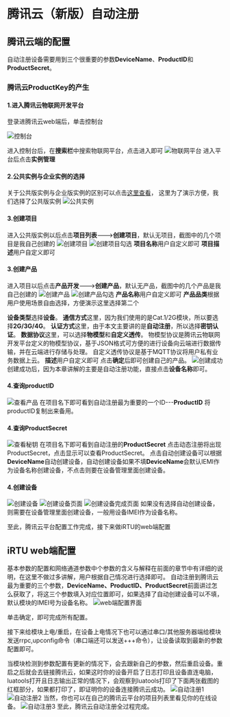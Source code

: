 # **腾讯云（新版）自动注册**

## **腾讯云端的配置**

自动注册设备需要用到三个很重要的参数**DeviceName**、**ProductID**和**ProductSecret**。


### 腾讯云**ProductKey**的产生

#### **1.进入腾讯云物联网开发平台**

登录进腾讯云web端后，单击控制台

![控制台](img/1腾讯云控制台.png)

进入控制台后，在**搜索栏**中搜索物联网平台，点击进入即可
![物联网平台](img/2腾讯云物联网开发平台.png)
进入平台后点击**实例管理**

#### **2.公共实例与企业实例的选择**

关于公共版实例与企业版实例的区别可以点击[这里查看](https://cloud.tencent.com/document/product/1081)，
这里为了演示方便，我们选择了公共版实例
![公共实例](img/3腾讯云实例管理.png)

#### **3.创建项目**

进入公共版实例以后点击**项目列表**--->**创建项目**，默认无项目，截图中的几个项目是我自己创建的
![创建项目](img/4腾讯云项目列表.png)
![创建项目勾选](img/5腾讯云新建项目.png)
**项目名称**用户自定义即可
**项目描述**用户自定义即可

#### **3.创建产品**

进入项目以后点击**产品开发**--->**创建产品**，默认无产品，截图中的几个产品是我自己创建的
![创建产品](img/6腾讯云产品开发.png)
![创建产品勾选](img/7腾讯云新建产品.png)
**产品名称**用户自定义即可
**产品品类**根据用户使用场景自由选择，方便演示这里选择第二个

**设备类型**选择**设备**。
**通信方式**这里，因为我们使用的是Cat.1/2G模块，所以要选择**2G/3G/4G**。
**认证方式**这里，由于本文主要讲的是**自动注册**，所以选择**密钥认证**。
**数据协议**这里，可以选择**物模型**和**自定义透传**。
物模型协议是腾讯云物联网开发平台定义的物模型协议，基于JSON格式可方便的进行设备向云端进行数据传输，并在云端进行存储与处理。
自定义透传协议是基于MQTT协议将用户私有业务数据上云。
**描述**用户自定义即可
点击**确定**后即可创建自己的产品。
![创建成功](img/7腾讯云新建产品成功.png)
创建成功后，因为本章讲解的主要是自动注册功能，直接点击**设备名称**即可。

#### **4.查询productID**

![查看产品](img/9腾讯云productID.png)
在项目名下即可看到自动注册最为重要的一个ID---**ProductID**
将productID复制出来备用。

#### **4.查询ProductSecret**
![查看秘钥](img/9腾讯云productID.png)
在项目名下即可看到自动注册的**ProductSecret**
点击动态注册将出现ProductSecret，点击显示可以查看ProductSecret。
点击自动创建设备可以根据**DeviceName**自动创建设备，自动创建设备如果不填**DeviceName**会默认IEMI作为设备名称创建设备，不点击则要在设备管理里面创建设备。

#### **4.创建设备**
![创建设备](img/10腾讯云创建设备.png)
![创建设备页面](img/11腾讯云创建设备页面.png)
![创建设备完成页面](img/12腾讯云创建设备完成页面.png)
如果没有选择自动创建设备，则需要在设备管理里面创建设备，一般用设备IMEI作为设备名称。

至此，腾讯云平台配置工作完成，接下来做iRTU的web端配置

## **iRTU web端配置**

基本参数的配置和网络通道参数中个参数的含义与解释在前面的章节中有详细的说明，在这里不做过多讲解，用户根据自己情况进行选择即可。
自动注册到腾讯云最为重要的三个参数，**DeviceName、ProductID、ProductSecret**前面讲过怎么获取了，将这三个参数填入对应位置即可，如果选择了自动创建设备可以不填，默认模块的IMEI号为设备名称。
![web端配置界面](img/13腾讯云web页面.png)

单击确定，即可完成所有配置。

接下来给模块上电/重启，在设备上电情况下也可以通过串口/其他服务器端给模块发送rrpc,upconfig命令（串口端还可以发送+++命令），让设备读取到最新的参数配置即可。

当模块检测到参数配置有更新的情况下，会去跟新自己的参数，然后重启设备。重启之后就会去链接腾讯云，如果这时你的设备开启了日志打印且设备直连电脑，luatools打开且日志输出正常的情况下，会观察到luatools打印了下面两张截图的红框部分，如果都打印了，即证明你的设备连接腾讯云成功。
![自动注册1](img/14腾讯云连接成功.png)
![自动注册2](img/15腾讯云连接成功.png)
当然，你也可以在自己的腾讯云平台的项目列表里看见你的在线设备。
![自动注册3](img/16腾讯云连接成功.png)
至此，腾讯云自动注册全过程完成。
